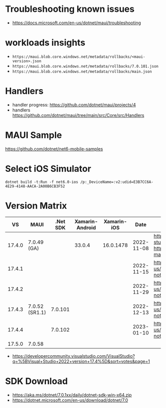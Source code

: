 # Troubleshooting known issues

- https://docs.microsoft.com/en-us/dotnet/maui/troubleshooting

# workloads insights

- `https://maui.blob.core.windows.net/metadata/rollbacks/<maui-version>.json`
- `https://maui.blob.core.windows.net/metadata/rollbacks/7.0.101.json`
- `https://maui.blob.core.windows.net/metadata/rollbacks/main.json`

# Handlers

- handler progress: https://github.com/dotnet/maui/projects/4
- handlers https://github.com/dotnet/maui/tree/main/src/Core/src/Handlers

# MAUI Sample

https://github.com/dotnet/net6-mobile-samples

# Select iOS Simulator

```
dotnet build -t:Run -f net6.0-ios /p:_DeviceName=:v2:udid=E3B7CC6A-4E29-4148-AACA-2A00B6CB3F52
```

# Version Matrix

| VS     | MAUI           | .Net SDK | Xamarin-Android | Xamarin-iOS | Date | Release Notes                                               |
|--------|----------------|----------|-----------------|-------------|--|-------------------------------------------------------------|
| 17.4.0 | 7.0.49 (GA)    |          | 33.0.4          | 16.0.1478   | 2022-11-08 | https://devblogs.microsoft.com/visualstudio/visual-studio-2022-17-4/<br> https://devblogs.microsoft.com/dotnet/dotnet-maui-dotnet-7/ |
| 17.4.1 |                |          |                 |             | 2022-11-15 | https://learn.microsoft.com/en-us/visualstudio/releases/2022/release-notes#1742--visual-studio-2022-version-1741 |
| 17.4.2 |                |          |                 |             | 2022-11-29 | https://learn.microsoft.com/en-us/visualstudio/releases/2022/release-notes#1742--visual-studio-2022-version-1742 |
| 17.4.3 | 7.0.52 (SR1.1) | 7.0.101  |                 |             | 2022-12-13 | https://learn.microsoft.com/en-us/visualstudio/releases/2022/release-notes#1743--visual-studio-2022-version-1743 |
| 17.4.4 |                | 7.0.102  |                 |             | 2023-01-10 | https://learn.microsoft.com/en-us/visualstudio/releases/2022/release-notes#1744--visual-studio-2022-version-1744 |
| 17.5.0 | 7.0.58         |          |                 |             |  | |

* https://developercommunity.visualstudio.com/VisualStudio?q=%5BVisual+Studio+2022+version+17.4%5D&sort=votes&page=1

# SDK Download

* https://aka.ms/dotnet/7.0.1xx/daily/dotnet-sdk-win-x64.zip
* https://dotnet.microsoft.com/en-us/download/dotnet/7.0
